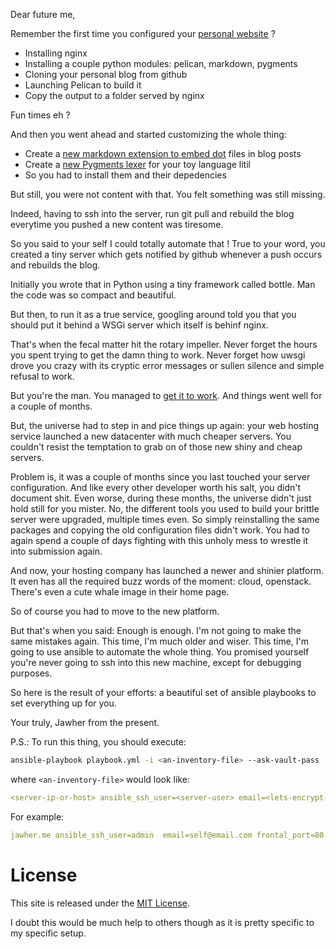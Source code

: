 Dear future me,

Remember the first time you configured your [personal website](http://jawher.me/) ?

* Installing nginx
* Installing a couple python modules: pelican, markdown, pygments
* Cloning your personal blog from github
* Launching Pelican to build it
* Copy the output to a folder served by nginx

Fun times eh ?

And then you went ahead and started customizing the whole thing:

* Create a [new markdown extension to embed dot](https://github.com/jawher/markdown-dot) files in blog posts
* Create a [new Pygments lexer](https://github.com/jawher/litil-pygments) for your toy language litil
* So you had to install them and their depedencies

But still, you were not content with that.
You felt something was still missing.

Indeed, having to ssh into the server, run git pull and rebuild the blog everytime you pushed a new content was tiresome.

So you said to your self I could totally automate that !
True to your word, you created a tiny server which gets notified by github whenever a push occurs and rebuilds the blog.

Initially you wrote that in Python using a tiny framework called bottle.
Man the code was so compact and beautiful.

But then, to run it as a true service, googling around told you that you should put it behind a WSGi server which itself is behinf nginx.

That's when the fecal matter hit the rotary impeller.
Never forget the hours you spent trying to get the damn thing to work.
Never forget how uwsgi drove you crazy with its cryptic error messages or sullen silence and simple refusal to work.

But you're the man.
You managed to [get it to work](http://jawher.me/2012/03/16/multiple-python-apps-with-nginx-uwsgi-emperor-upstart/).
And things went well for a couple of months.

But, the universe had to step in and pice things up again: your web hosting service launched a new datacenter with much cheaper servers.
You couldn't resist the temptation to grab on of those new shiny and cheap servers.

Problem is, it was a couple of months since you last touched your server configuration.
And like every other developer worth his salt, you didn't document shit.
Even worse, during these months, the universe didn't just hold still for you mister.
No, the different tools you used to build your brittle server were upgraded, multiple times even.
So simply reinstalling the same packages and copying the old configuration files didn't work.
You had to again spend a couple of days fighting with this unholy mess to wrestle it into submission again.

And now, your hosting company has launched a newer and shinier platform.
It even has all the required buzz words of the moment: cloud, openstack.
There's even a cute whale image in their home page.

So of course you had to move to the new platform.

But that's when you said: Enough is enough.
I'm not going to make the same mistakes again.
This time, I'm much older and wiser.
This time, I'm going to use ansible to automate the whole thing.
You promised yourself you're never going to ssh into this new machine, except for debugging purposes.

So here is the result of your efforts:
a beautiful set of ansible playbooks to set everything up for you.

Your truly,
Jawher from the present.

P.S.:
To run this thing, you should execute:

```sh
ansible-playbook playbook.yml -i <an-inventory-file> --ask-vault-pass
```

where `<an-inventory-file>`  would look like:


```yaml
<server-ip-or-host> ansible_ssh_user=<server-user> email=<lets-encrypt-account-email> frontal_port=<frontal-nginx-port>    blog_url=<blog-url>    blog_src=<blog-clone-dir>    blog_dest=<blog-html-output>    blogb_url=<blog-builder-url>    blogb_loc=<blog-builder-location>    blogb_port=<blog-builder-local-port>    blogb_user=<blog-builder-login>    blogb_pwd=<blog-builder-login>  gorex_url=<gorex-url>   gorex_port=<gorex-local-port> gorex_dir=<gorex-static-files-location>
``` 

For example:

```yaml
jawher.me ansible_ssh_user=admin  email=self@email.com frontal_port=80    blog_url=jawher.me    blog_src=/var/www/jawher.me/    blog_dest=/var/www/blog    blogb_url=bb.jawher.me    blogb_loc=/build-blog    blogb_port=8080    blogb_user=jawher    blogb_pwd=nope  gorex_url=rex.jawher.me   gorex_port=8090 gorex_dir=/var/www/gorex/
```

# License

This site is released under the [MIT License](http://www.opensource.org/licenses/mit-license.html).

I doubt this would be much help to others though as it is pretty specific to my specific setup.
